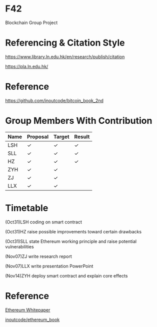 # F42
Blockchain Group Project

# Referencing & Citation Style
https://www.library.ln.edu.hk/en/research/publish/citation

https://pla.ln.edu.hk/

# Reference
https://github.com/inoutcode/bitcoin_book_2nd

# Group Members With Contribution
| Name | Proposal | Target | Result |
|------|----------|--------|--------|
| LSH  | ✓        | ✓      | ✓      |
| SLL  | ✓        | ✓      | ✓      |
| HZ   | ✓        | ✓      | ✓      |
| ZYH  | ✓        | ✓      |        |
| ZJ   | ✓        | ✓      |        |
| LLX  | ✓        | ✓      |        |

# Timetable
(Oct31)LSH coding on smart contract

(Oct31)HZ raise possible improvements toward certain drawbacks

(Oct31)SLL state Ethereum working principle and raise potential vulnerabilities

(Nov07)ZJ write research report

(Nov07)LLX write presentation PowerPoint

(Nov14)ZYH deploy smart contract and explain core effects


# Reference
[Ethereum Whitepaper](https://ethereum.org/en/whitepaper/#a-next-generation-smart-contract-and-decentralized-application-platform)

[inoutcode/ethereum_book](https://github.com/inoutcode/ethereum_book)